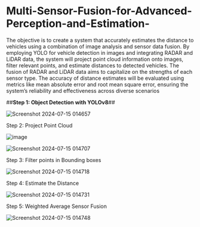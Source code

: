 # Multi-Sensor-Fusion-for-Advanced-Perception-and-Estimation-
The objective is to create a system that accurately estimates the distance to vehicles using a combination of image analysis and sensor data fusion. By employing YOLO for vehicle detection in images and integrating RADAR and LiDAR data, the system will project point cloud information onto images, filter relevant points, and estimate distances to detected vehicles. The fusion of RADAR and LiDAR data aims to capitalize on the strengths of each sensor type. The accuracy of distance estimates will be evaluated using metrics like mean absolute error and root mean square error, ensuring the system’s reliability and effectiveness across diverse scenarios


##**Step 1: Object Detection with YOLOv8**##

![Screenshot 2024-07-15 014657](https://github.com/user-attachments/assets/b270d9a8-f3f1-4377-8e71-12a65df098e0)




Step 2: Project Point Cloud

![image](https://github.com/user-attachments/assets/f1911f40-db16-4ceb-a6bc-85941594129e)



![Screenshot 2024-07-15 014707](https://github.com/user-attachments/assets/8951ddf4-ace9-49df-96f1-821deecae933)








Step 3: Filter points in Bounding boxes





![Screenshot 2024-07-15 014718](https://github.com/user-attachments/assets/84e31a04-3d9d-4df0-9cd3-23b64d61c217)







Step 4: Estimate the Distance





![Screenshot 2024-07-15 014731](https://github.com/user-attachments/assets/6a72fe80-ae00-46e9-add5-d7b911d9099c)







Step 5: Weighted Average Sensor Fusion




![Screenshot 2024-07-15 014748](https://github.com/user-attachments/assets/df07ea7d-9acb-4b3e-b98e-ce08ad0465e8)

